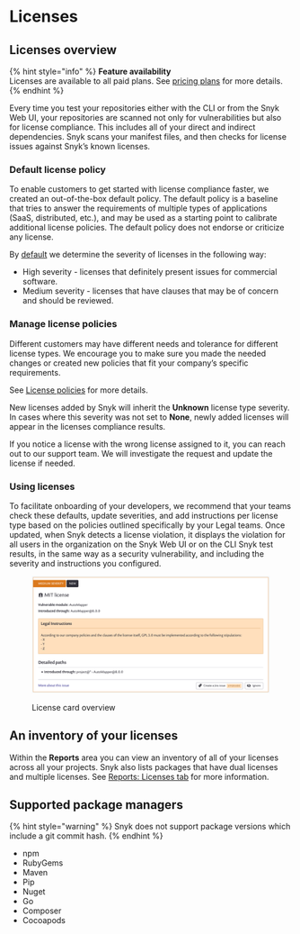 # Licenses

## Licenses overview

{% hint style="info" %}
**Feature availability**\
Licenses are available to all paid plans. See [pricing plans](https://snyk.io/plans/) for more details.
{% endhint %}

Every time you test your repositories either with the CLI or from the Snyk Web UI, your repositories are scanned not only for vulnerabilities but also for license compliance. This includes all of your direct and indirect dependencies. Snyk scans your manifest files, and then checks for license issues against Snyk’s known licenses.

### Default license policy

To enable customers to get started with license compliance faster, we created an out-of-the-box default policy. The default policy is a baseline that tries to answer the requirements of multiple types of applications (SaaS, distributed, etc.), and may be used as a starting point to calibrate additional license policies. The default policy does not endorse or criticize any license.

By [default](../../../manage-issues/policies/shared-policies-overview.md) we determine the severity of licenses in the following way:

* High severity - licenses that definitely present issues for commercial software.
* Medium severity - licenses that have clauses that may be of concern and should be reviewed.

### Manage license policies

Different customers may have different needs and tolerance for different license types. We encourage you to make sure you made the needed changes or created new policies that fit your company’s specific requirements.

See [License policies](../license-policies/) for more details.

New licenses added by Snyk will inherit the **Unknown** license type severity. In cases where this severity was not set to **None**, newly added licenses will appear in the licenses compliance results.

If you notice a license with the wrong license assigned to it, you can reach out to our support team. We will investigate the request and update the license if needed.

### Using licenses

To facilitate onboarding of your developers, we recommend that your teams check these defaults, update severities, and add instructions per license type based on the policies outlined specifically by your Legal teams. Once updated, when Snyk detects a license violation, it displays the violation for all users in the organization on the Snyk Web UI or on the CLI Snyk test results, in the same way as a security vulnerability, and including the severity and instructions you configured.

<figure><img src="../../../.gitbook/assets/image (2) (1) (1) (1) (1) (1) (1) (1) (1) (1) (1) (1) (1) (1) (1) (1) (1) (1) (1) (1) (1) (1).png" alt="License card overview."><figcaption><p>License card overview</p></figcaption></figure>

## **An inventory of your licenses**

Within the **Reports** area you can view an inventory of all of your licenses across all your projects. Snyk also lists packages that have dual licenses and multiple licenses. See [Reports: Licenses tab](reports-licenses-tab.md) for more information.

## **Supported package managers**

{% hint style="warning" %}
Snyk does not support package versions which include a git commit hash.
{% endhint %}

* npm
* RubyGems
* Maven
* Pip
* Nuget
* Go
* Composer
* Cocoapods
